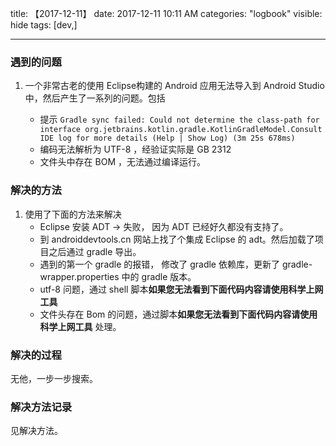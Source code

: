 title: 【2017-12-11】
date: 2017-12-11 10:11 AM
categories: "logbook"
visible: hide
tags: [dev,]

---

### 遇到的问题

1. 一个非常古老的使用 Eclipse构建的 Android 应用无法导入到 Android Studio 中，然后产生了一系列的问题。包括

	* 提示 `Gradle sync failed: Could not determine the class-path for interface org.jetbrains.kotlin.gradle.KotlinGradleModel.Consult IDE log for more details (Help | Show Log) (3m 25s 678ms)`
	* 编码无法解析为 UTF-8 ，经验证实际是 GB 2312
	* 文件头中存在 BOM ，无法通过编译运行。

### 解决的方法

1. 使用了下面的方法来解决
	* Eclipse 安装 ADT  -> 失败， 因为 ADT 已经好久都没有支持了。
	* 到 androiddevtools.cn 网站上找了个集成 Eclipse 的 adt。然后加载了项目之后通过 gradle 导出。
	* 遇到的第一个 gradle 的报错， 修改了 gradle 依赖库，更新了 gradle-wrapper.properties 中的 gradle 版本。
	* utf-8 问题，通过 shell 脚本**如果您无法看到下面代码内容请使用科学上网工具** <script src="https://gist.github.com/anonymous/14274ca40f45387a92d615107068ba85.js"></script>
	* 文件头存在 Bom 的问题，通过脚本**如果您无法看到下面代码内容请使用科学上网工具** <script src="https://gist.github.com/anonymous/01c97cfe381aab2edf812d04405f8d08.js"></script> 处理。	

### 解决的过程

无他，一步一步搜索。

### 解决方法记录

见解决方法。